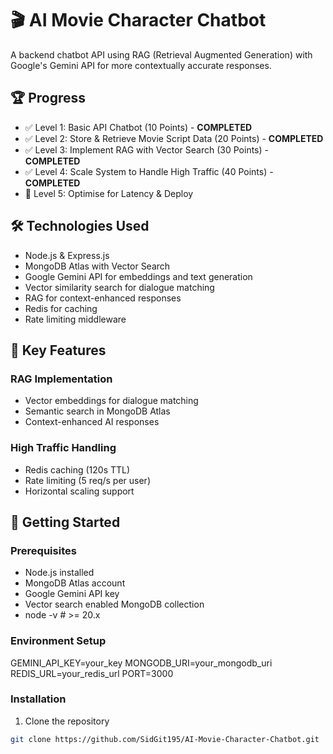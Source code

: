 # 🎬 AI Movie Character Chatbot

A backend chatbot API using RAG (Retrieval Augmented Generation) with Google's Gemini API for more contextually accurate responses.

## 🏆 Progress
- ✅ Level 1: Basic API Chatbot (10 Points) - **COMPLETED**
- ✅ Level 2: Store & Retrieve Movie Script Data (20 Points) - **COMPLETED**
- ✅ Level 3: Implement RAG with Vector Search (30 Points) - **COMPLETED**
- ✅ Level 4: Scale System to Handle High Traffic (40 Points) - **COMPLETED**
- 📝 Level 5: Optimise for Latency & Deploy

## 🛠️ Technologies Used
- Node.js & Express.js
- MongoDB Atlas with Vector Search
- Google Gemini API for embeddings and text generation
- Vector similarity search for dialogue matching
- RAG for context-enhanced responses
- Redis for caching
- Rate limiting middleware

## 🎯 Key Features

### RAG Implementation
- Vector embeddings for dialogue matching
- Semantic search in MongoDB Atlas
- Context-enhanced AI responses

### High Traffic Handling
- Redis caching (120s TTL)
- Rate limiting (5 req/s per user)
- Horizontal scaling support

## 🚀 Getting Started

### Prerequisites
- Node.js installed
- MongoDB Atlas account
- Google Gemini API key
- Vector search enabled MongoDB collection
- node -v  # >= 20.x

### Environment Setup
GEMINI_API_KEY=your_key
MONGODB_URI=your_mongodb_uri
REDIS_URL=your_redis_url
PORT=3000

### Installation
1. Clone the repository
```bash
git clone https://github.com/SidGit195/AI-Movie-Character-Chatbot.git
```